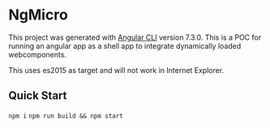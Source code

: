 # NgMicro

This project was generated with [Angular CLI](https://github.com/angular/angular-cli) version 7.3.0.
This is a POC for running an angular app as a shell app to integrate dynamically loaded webcomponents.

This uses es2015 as target and will not work in Internet Explorer.

## Quick Start
`npm i`
`npm run build && npm start`
